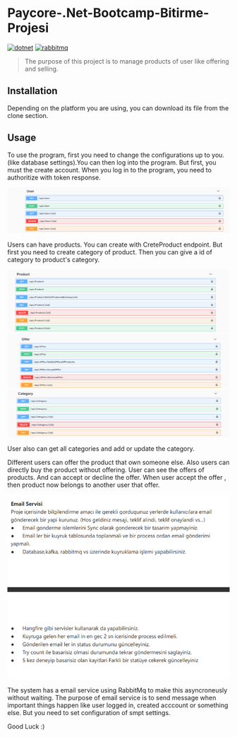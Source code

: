 # Paycore-.Net-Bootcamp-Bitirme-Projesi

[![dotnet](https://img.shields.io/badge/dotnet-6-blue)]()
[![rabbitmq](https://img.shields.io/badge/rabbitmq--green)]()

> The purpose of this project is to manage products of user like offering and selling.

## Installation

Depending on the platform you are using, you can download its file from the clone section.

## Usage

To use the program, first you need to change the configurations up to you.(like database settings).You can then log into the program. But first, you must the create account. When you log in to the program, you need to authoritize with token response.

![account](screenshots/user.png)

Users can have products. You can create with CreteProduct endpoint. But first you need to create category of product. Then you can give a id of category to product's category.

![products](screenshots/product.png)
![offers](screenshots/offer.png)
![categories](screenshots/category.png)

User also can get all categories and add or update the category.

Different users can offer the product that own someone else. Also users can directly buy the product without offering. User can see the offers of products. And can accept or decline the offer. When user accept the offer , then product now belongs to another user that offer.

![email](screenshots/email.png)

The system has a email service using RabbitMq to make this asyncroneusly without waiting. The purpose of email service is to send message when important things happen like user logged in, created acccount or something else.
But you need to set configuration of smpt settings.

Good Luck :)
